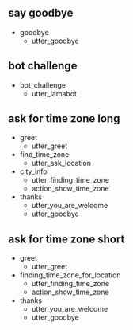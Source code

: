 
## say goodbye
* goodbye
  - utter_goodbye

## bot challenge
* bot_challenge
  - utter_iamabot
 
## ask for time zone long
* greet
    - utter_greet
* find_time_zone
    - utter_ask_location
* city_info
    - utter_finding_time_zone
    - action_show_time_zone
* thanks
    - utter_you_are_welcome
    - utter_goodbye
    

## ask for time zone short
* greet
    - utter_greet
* finding_time_zone_for_location
    - utter_finding_time_zone
    - action_show_time_zone
* thanks
    - utter_you_are_welcome
    - utter_goodbye